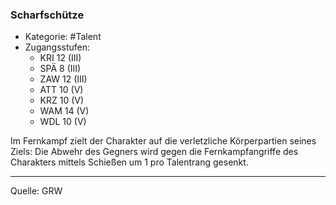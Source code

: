### Scharfschütze

- Kategorie: #Talent
- Zugangsstufen:
  - KRI 12 (III)
  - SPÄ 8 (III)
  - ZAW 12 (III)
  - ATT 10 (V)
  - KRZ 10 (V)
  - WAM 14 (V)
  - WDL 10 (V)

Im Fernkampf zielt der Charakter auf die verletzliche Körperpartien seines Ziels: Die Abwehr des Gegners wird gegen die Fernkampfangriffe des Charakters mittels Schießen um 1 pro Talentrang gesenkt.

---

Quelle: GRW
